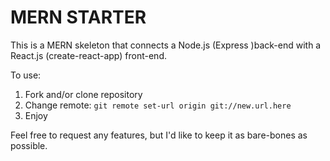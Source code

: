 # MERN STARTER

This is a MERN skeleton that connects a Node.js (Express )back-end with a React.js (create-react-app) front-end.

To use: 

 1. Fork and/or clone repository
 2. Change remote: ``git remote set-url origin git://new.url.here``
 3. Enjoy

Feel free to request any features, but I'd like to keep it as bare-bones as possible.